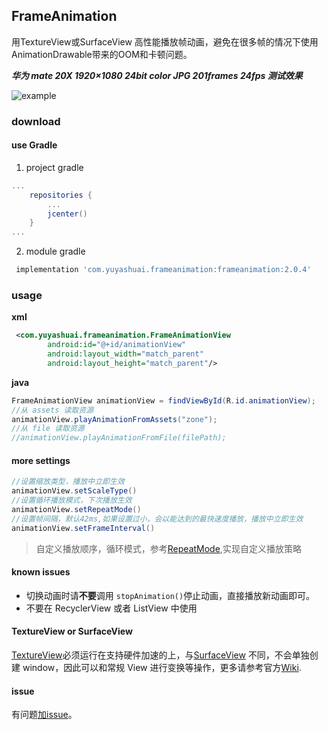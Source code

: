 ## FrameAnimation 
用TextureView或SurfaceView 高性能播放帧动画，避免在很多帧的情况下使用AnimationDrawable带来的OOM和卡顿问题。

***华为 mate 20X 1920×1080 24bit color JPG 201frames 24fps 测试效果***

![example](https://github.com/yuyashuai/PictureBed/blob/master/SVID_20190509_163330_1.gif?raw=true)

### download
#### use Gradle
1. project gradle
```groovy
...
    repositories {
        ...
        jcenter()
    }
...
```
2. module gradle
```groovy
 implementation 'com.yuyashuai.frameanimation:frameanimation:2.0.4'
```

### usage
**xml**

```xml
 <com.yuyashuai.frameanimation.FrameAnimationView
        android:id="@+id/animationView"
        android:layout_width="match_parent"
        android:layout_height="match_parent"/>
```
**java**

```java
FrameAnimationView animationView = findViewById(R.id.animationView);
//从 assets 读取资源
animationView.playAnimationFromAssets("zone");
//从 file 读取资源
//animationView.playAnimationFromFile(filePath);
```
#### more settings
```                java
//设置缩放类型，播放中立即生效
animationView.setScaleType()
//设置循环播放模式，下次播放生效
animationView.setRepeatMode()
//设置帧间隔，默认42ms,如果设置过小，会以能达到的最快速度播放，播放中立即生效
animationView.setFrameInterval()
```
> 自定义播放顺序，循环模式，参考[RepeatMode](https://github.com/yuyashuai/FrameAnimation/tree/master/frameanimation/src/main/java/com/yuyashuai/frameanimation/repeatmode),实现自定义播放策略
#### known issues

* 切换动画时请**不要**调用 `stopAnimation()`停止动画，直接播放新动画即可。
* 不要在 RecyclerView 或者 ListView 中使用
#### TextureView or SurfaceView
[TextureView](https://developer.android.com/reference/android/view/TextureView)必须运行在支持硬件加速的上，与[SurfaceView](https://developer.android.com/reference/android/view/SurfaceView) 不同，不会单独创建 window，因此可以和常规 View 进行变换等操作，更多请参考官方[Wiki](https://developer.android.com/reference/android/view/TextureView). 

#### issue

有问题[加issue](https://github.com/yuyashuai/SilkyAnimation/issues/new)。  
